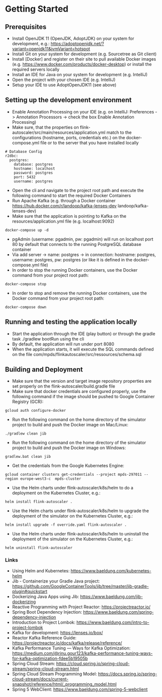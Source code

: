 # Getting Started

## Prerequisites
* Install OpenJDK 11 (OpenJDK, AdoptJDK) on your system for development, e.g.: https://adoptopenjdk.net/?variant=openjdk11&jvmVariant=hotspot
* Install Git on your system for development (e.g. Sourcetree as Git client)
* Install [Docker] and register on their site to pull available Docker images (e.g. https://www.docker.com/products/docker-desktop) or install the required servers locally
* Install an IDE for Java on your system for development (e.g. IntelliJ)
* Open the project with your chosen IDE (e.g. IntelliJ)
* Setup your IDE to use AdoptOpenJDK11 (see above)

## Setting up the development environment
* Enable Annotation Processing on your IDE (e.g. on IntelliJ: Preferences -> Annotation Processors -> check the box Enable Annotation Processing)
* Make sure, that the properties on flink-autoscaler/src/main/resources/application.yml match to the configurations (hostname, ports, credentials etc.) on the docker-compose.yml file or to the server that you have installed locally
```
# Database Config
r2dbc:
  postgres:
    database: postgres
    hostname: localhost
    password: postgres
    port: 5432
    username: postgres
```
* Open the cli and navigate to the project root path and execute the following command to start the required Docker Containers
* Run Apache Kafka (e.g. through a Docker container https://hub.docker.com/r/landoop/kafka-lenses-dev landoop/kafka-lenses-dev)
* Make sure that the application is pointing to Kafka on the resources/application.yml file (e.g. localhost:9092)
``` 
docker-compose up -d
```
* pgAdmin (username: pgadmin, pw: pgadmin) will run on localhost port 80 by default that connects to the running PostgreSQL database container
* Via add server -> name: postgres -> in connection: hostname: postgres, username: postgres, pw: postgres (or like it is defined in the docker-compose.yml file)
* In order to stop the running Docker containers, use the Docker command from your project root path:
```
docker-compose stop
```
* In order to stop and remove the running Docker containers, use the Docker command from your project root path:
```
docker-compose down
```

## Running and testing the application locally
* Start the application through the IDE (play button) or through the gradle task ./gradlew bootRun using the cli
* By default, the application will run under port 8080
* When the application starts, it will execute the SQL commands defined on the file com/mpds/flinkautoscaler/src/ressources/schema.sql

## Building and Deployment
* Make sure that the version and target image repository properties are set properly on the flink-autoscaler/build.gradle file
* Make sure that docker credentials are configured properly, use the following command if the image should be pushed to Google Container Registry (GCR):
```
gcloud auth configure-docker
```
* Run the following command on the home directory of the simulator project to build and push the Docker image on Mac/Linux:
```
./gradlew clean jib
```
* Run the following command on the home directory of the simulator project to build and push the Docker image on Windows:
```
gradlew.bat clean jib
```
* Get the credentials from the Google Kubernetes Engine:
```
gcloud container clusters get-credentials --project mpds-297011 --region europe-west3-c  mpds-cluster
```
* Use the Helm charts under flink-autoscaler/k8s/helm to do a deployment on the Kubernetes Cluster, e.g.:
```
helm install flink-autoscaler .
```
* Use the Helm charts under flink-autoscaler/k8s/helm to upgrade the deployment of the simulator on the Kubernetes Cluster, e.g.:
```
helm install upgrade -f override.yaml flink-autoscaler .
```
* Use the Helm charts under flink-autoscaler/k8s/helm to uninstall the deployment of the simulator on the Kubernetes Cluster, e.g.:
```
helm uninstall flink-autoscaler
```

### Links
* Using Helm and Kubernetes: https://www.baeldung.com/kubernetes-helm
* Jib - Containerize your Gradle Java project: https://github.com/GoogleContainerTools/jib/tree/master/jib-gradle-plugin#quickstart
* Dockerizing Java Apps using Jib: https://www.baeldung.com/jib-dockerizing
* Reactive Programming with Project Reactor: https://projectreactor.io/
* Spring Boot Dependency Injection: https://www.baeldung.com/spring-dependency-injection
* Introduction to Project Lombok: https://www.baeldung.com/intro-to-project-lombok
* Kafka for development: https://lenses.io/box/
* Reactor Kafka Reference Guide: https://projectreactor.io/docs/kafka/release/reference/
* Kafka Performance Tuning — Ways for Kafka Optimization: https://medium.com/@rinu.gour123/kafka-performance-tuning-ways-for-kafka-optimization-fdee5b19505b
* Spring Cloud Stream: https://cloud.spring.io/spring-cloud-stream/spring-cloud-stream.html
* Spring Cloud Stream Programming Model: https://docs.spring.io/spring-cloud-stream/docs/current-snapshot/reference/html/_programming_model.html
* Spring 5 WebClient: https://www.baeldung.com/spring-5-webclient
    
